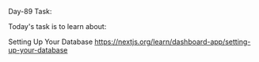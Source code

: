 Day-89 Task:

Today's task is to learn about:

Setting Up Your Database
https://nextjs.org/learn/dashboard-app/setting-up-your-database
